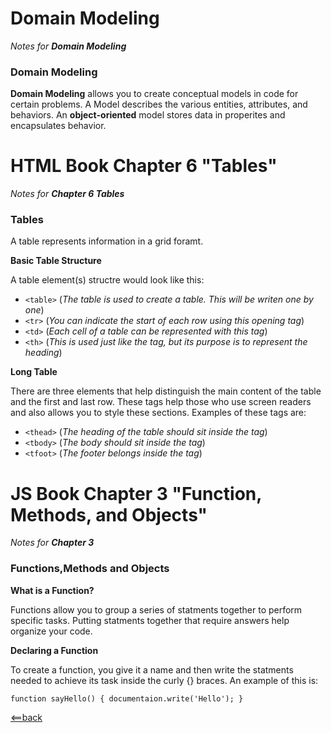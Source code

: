 # Domain Modeling

*Notes for **Domain Modeling***

### Domain Modeling

**Domain Modeling** allows you to create conceptual models in code for certain problems. A Model
describes the various entities, attributes, and behaviors. An **object-oriented** model stores data
in properites and encapsulates behavior.

# HTML Book Chapter 6 "Tables"

*Notes for **Chapter 6 Tables***

### Tables

A table represents information in a grid foramt.

**Basic Table Structure**

 A table element(s) structre would look like this: 
 - ```<table>```
(*The table is used to create a table. This will be writen one by one*)
 - ```<tr>```
(*You can indicate the start of each row using this opening tag*)
 - ```<td>```
 (*Each cell of a table can be represented with this tag*)
 - ```<th>```
(*This is used just like the <td> tag, but its purpose is to represent the heading*)
 
 **Long Table**
 
 There are three elements that help distinguish the main content of the table and the first 
 and last row. These tags help those who use screen readers and also allows you to style 
 these sections.
 Examples of these tags are:
 - ```<thead>```
 (*The heading of the table should sit inside the <thead> tag*)
 - ```<tbody>```
 (*The body should sit inside the <tbody> tag*)
 - ```<tfoot>```
 (*The footer belongs inside the <tfoot> tag*)
  
  # JS Book Chapter 3 "Function, Methods, and Objects"
  
  *Notes for **Chapter 3***
  
 ### Functions,Methods and Objects
 
 **What is a Function?**
 
 Functions allow you to group a series of statments together to perform specific tasks.
 Putting statments together that require answers help organize your code.
 
 **Declaring a Function**
 
 To create a function, you give it a name and then write the statments needed to achieve its task
 inside the curly {} braces.
 An example of this is:
 
 ```function sayHello() { documentaion.write('Hello'); }```

                                    
[<==back](README.md)
